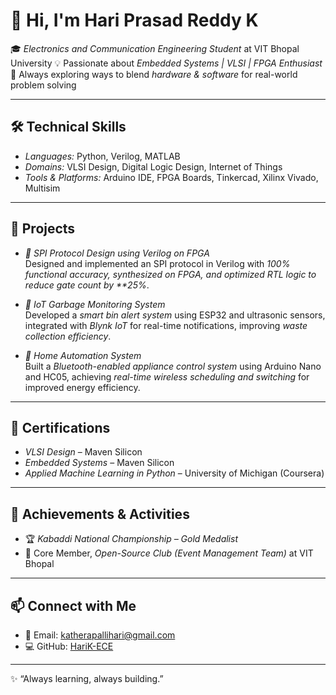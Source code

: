 # 👋 Hi, I'm Hari Prasad Reddy K  

🎓 *Electronics and Communication Engineering Student* at VIT Bhopal University
💡 Passionate about *Embedded Systems | VLSI | FPGA Enthusiast*
🔬 Always exploring ways to blend *hardware & software* for real-world problem solving  

---

## 🛠 Technical Skills  
- *Languages:* Python, Verilog, MATLAB  
- *Domains:* VLSI Design, Digital Logic Design, Internet of Things  
- *Tools & Platforms:* Arduino IDE, FPGA Boards, Tinkercad, Xilinx Vivado, Multisim  

---

## 🚀 Projects  

- *🔹 SPI Protocol Design using Verilog on FPGA*  
  Designed and implemented an SPI protocol in Verilog with *100% functional accuracy, synthesized on FPGA, and optimized RTL logic to reduce gate count by **25%*.

- *🔹 IoT Garbage Monitoring System*  
  Developed a *smart bin alert system* using ESP32 and ultrasonic sensors, integrated with *Blynk IoT* for real-time notifications, improving *waste collection efficiency*.

- *🔹 Home Automation System*  
  Built a *Bluetooth-enabled appliance control system* using Arduino Nano and HC05, achieving *real-time wireless scheduling and switching* for improved energy efficiency.  

---

## 📜 Certifications  
- *VLSI Design* – Maven Silicon  
- *Embedded Systems* – Maven Silicon  
- *Applied Machine Learning in Python* – University of Michigan (Coursera)  

---

## 🌟 Achievements & Activities  
- 🏆 *Kabaddi National Championship – Gold Medalist*  
- 🎤 Core Member, *Open-Source Club (Event Management Team)* at VIT Bhopal  

---

## 📫 Connect with Me  
- 📧 Email: [katherapallihari@gmail.com](mailto:katherapallihari@gmail.com)  
- 💻 GitHub: [HariK-ECE](https://github.com/HariK-ECE)  

---

✨ “Always learning, always building.”
